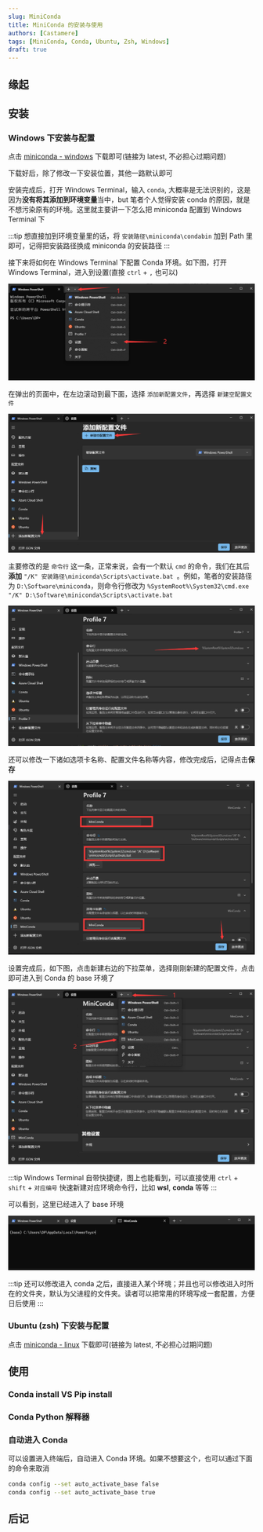 ```yaml
---
slug: MiniConda
title: MiniConda 的安装与使用
authors: [Castamere]
tags: [MiniConda, Conda, Ubuntu, Zsh, Windows]
draft: true
---
```


<!-- truncate -->

## 缘起

## 安装

### Windows 下安装与配置

点击 [miniconda - windows] 下载即可(链接为 latest, 不必担心过期问题)

下载好后，除了修改一下安装位置，其他一路默认即可

安装完成后，打开 Windows Terminal，输入 `conda`, 大概率是无法识别的，这是因为**没有将其添加到环境变量**当中，but 笔者个人觉得安装 conda 的原因，就是不想污染原有的环境。这里就主要讲一下怎么把 miniconda 配置到 Windows Terminal 下

:::tip
想直接加到环境变量里的话，将 `安装路径\miniconda\condabin` 加到 Path 里即可，记得把安装路径换成 miniconda 的安装路径
:::

接下来将如何在 Windows Terminal 下配置 Conda 环境。如下图，打开 Windows Terminal，进入到设置(直接 `ctrl` + `,` 也可以)

![Windows Step 1](./image/winstep1.png)

在弹出的页面中，在左边滚动到最下面，选择 `添加新配置文件`，再选择 `新建空配置文件`

![Windows Step 2](./image/winstep2.png)

主要修改的是 `命令行` 这一条，正常来说，会有一个默认 `cmd` 的命令，我们在其后**添加** `"/K" 安装路径\miniconda\Scripts\activate.bat `。例如，笔者的安装路径为 `D:\Software\miniconda`，则命令行修改为 `%SystemRoot%\System32\cmd.exe "/K" D:\Software\miniconda\Scripts\activate.bat`

![Windows Step 3](./image/winstep3.png)

还可以修改一下诸如选项卡名称、配置文件名称等内容，修改完成后，记得点击**保存**

![Windows Step 4](./image/winstep4.png)

设置完成后，如下图，点击新建右边的下拉菜单，选择刚刚新建的配置文件，点击即可进入到 Conda 的 base 环境了

![Windows Step 5](./image/winstep5.png)

:::tip
Windows Terminal 自带快捷键，图上也能看到，可以直接使用 `ctrl` + `shift` + `对应编号` 快速新建对应环境命令行，比如 **wsl**, **conda** 等等
:::

可以看到，这里已经进入了 base 环境

![Windows Step 6](./image/winstep6.png)

:::tip
还可以修改进入 conda 之后，直接进入某个环境；并且也可以修改进入时所在的文件夹，默认为父进程的文件夹。读者可以把常用的环境写成一套配置，方便日后使用
:::

### Ubuntu (zsh) 下安装与配置

点击 [miniconda - linux] 下载即可(链接为 latest, 不必担心过期问题)

## 使用

### Conda install VS Pip install

### Conda Python 解释器

### 自动进入 Conda

可以设置进入终端后，自动进入 Conda 环境。如果不想要这个，也可以通过下面的命令来取消

```bash
conda config --set auto_activate_base false
conda config --set auto_activate_base true
```

## 后记

[miniconda - windows]: https://repo.anaconda.com/miniconda/Miniconda3-latest-Windows-x86_64.exe
[miniconda - linux]: https://repo.anaconda.com/miniconda/Miniconda3-latest-Linux-x86_64.sh
